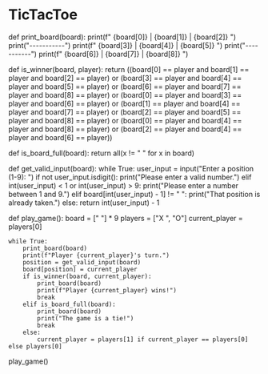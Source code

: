 # TicTacToe
def print_board(board):
    print(f" {board[0]} | {board[1]} | {board[2]} ")
    print("-----------")
    print(f" {board[3]} | {board[4]} | {board[5]} ")
    print("-----------")
    print(f" {board[6]} | {board[7]} | {board[8]} ")

def is_winner(board, player):
    return ((board[0] == player and board[1] == player and board[2] == player) or
            (board[3] == player and board[4] == player and board[5] == player) or
            (board[6] == player and board[7] == player and board[8] == player) or
            (board[0] == player and board[3] == player and board[6] == player) or
            (board[1] == player and board[4] == player and board[7] == player) or
            (board[2] == player and board[5] == player and board[8] == player) or
            (board[0] == player and board[4] == player and board[8] == player) or
            (board[2] == player and board[4] == player and board[6] == player))

def is_board_full(board):
    return all(x != " " for x in board)

def get_valid_input(board):
    while True:
        user_input = input("Enter a position (1-9): ")
        if not user_input.isdigit():
            print("Please enter a valid number.")
        elif int(user_input) < 1 or int(user_input) > 9:
            print("Please enter a number between 1 and 9.")
        elif board[int(user_input) - 1] != " ":
            print("That position is already taken.")
        else:
            return int(user_input) - 1

def play_game():
    board = [" "] * 9
    players = ["X ", "O"]
    current_player = players[0]

    while True:
        print_board(board)
        print(f"Player {current_player}'s turn.")
        position = get_valid_input(board)
        board[position] = current_player
        if is_winner(board, current_player):
            print_board(board)
            print(f"Player {current_player} wins!")
            break
        elif is_board_full(board):
            print_board(board)
            print("The game is a tie!")
            break
        else:
            current_player = players[1] if current_player == players[0] else players[0]

play_game()
